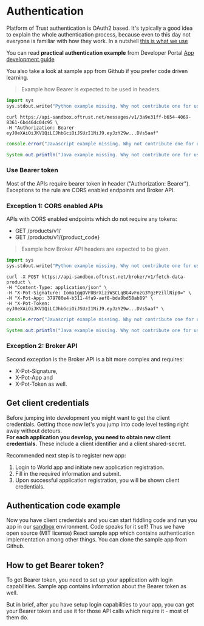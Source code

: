 # Authentication

Platform of Trust authentication is OAuth2 based. It's typically a good idea to explain the whole authentication process, because even to this day not everyone is familiar with how they work. In a nutshell [this is what we use](https://www.oauth.com/oauth2-servers/single-page-apps/#authorization)

You can read **practical authentication example** from Developer Portal [App development guide](https://developers.oftrust.net/guides/build-apps) 

You also take a look at sample app from Github if you prefer code driven learning. 

> Example how Bearer is expected to be used in headers. 

```python
import sys
sys.stdout.write("Python example missing. Why not contribute one for us?")
```

```shell
curl https://api-sandbox.oftrust.net/messages/v1/3a9e31ff-b654-4069-8361-6b446dc04c95 \
-H "Authorization: Bearer eyJ0eXAiOiJKV1QiLCJhbGciOiJSUzI1NiJ9.eyJzY29w...DVs5aaf"
```

```javascript
console.error("Javascript example missing. Why not contribute one for us?");
```

```java
System.out.println("Java example missing. Why not contribute one for us?");
```

### Use Bearer token

Most of the APIs require bearer token in header ("Authorization: Bearer"). Exceptions to the rule are CORS enabled endpoints and Broker API. 

### Exception 1: CORS enabled APIs

APIs with CORS enabled endpoints which do not require any tokens: 

* GET /products/v1/
* GET /products/v1/{product_code}

> Example how Broker API headers are expected to be given. 

```python
import sys
sys.stdout.write("Python example missing. Why not contribute one for us?")
```

```shell
curl -X POST https://api-sandbox.oftrust.net/broker/v1/fetch-data-product \
-H "Content-Type: application/json" \
-H "X-Pot-Signature: Ioma1gqOVFUBrXiziWSCLqBG4vFozG3YgzPzillNip0=" \
-H "X-Pot-App: 379780e4-b511-4fa9-aef8-bda9bd58ab89" \
-H "X-Pot-Token: eyJ0eXAiOiJKV1QiLCJhbGciOiJSUzI1NiJ9.eyJzY29w...DVs5aaf" \
```

```javascript
console.error("Javascript example missing. Why not contribute one for us?");
```


```java
System.out.println("Java example missing. Why not contribute one for us?");
```
### Exception 2: Broker API   

Second exception is the Broker API is a bit more complex and requires:

* X-Pot-Signature, 
* X-Pot-App and 
* X-Pot-Token as well. 

## Get client credentials

Before jumping into development you might want to get the client credentials. Getting those now let's you jump into code level testing right away without detours.  
**For each application you develop, you need to obtain new client credentials.** These include a client identifier and a client shared-secret. 

Recommended next step is to register new app:

1. Login to World app and initiate new application registration. 
2. Fill in the required information and submit. 
3. Upon successful application registration, you will be shown client credentials. 

## Authentication code example

Now you have client credentials and you can start fiddling code and run you app in our [sandbox](https://developers.oftrust.net/guides/sandbox) environment. 
Code speaks for it self! Thus we have open source (MIT license) React sample app which contains authentication implementation among other things. You can clone the sample app from Github. 

## How to get Bearer token?

To get Bearer token, you need to set up your application with login capabilities. Sample app contains information about the Bearer token as well. 

But in brief, after you have setup login capabilities to your app, you can get your Bearer token and use it for those API calls which require it - most of them do.
